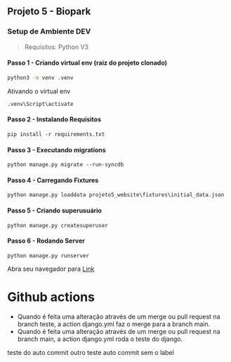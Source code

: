 

## Projeto 5 - Biopark


### Setup de Ambiente DEV

> Requisitos: Python V3


#### Passo 1 - Criando virtual env (raiz do projeto clonado)
```bash
python3 -m venv .venv
```
Ativando o virtual env

```
.venv\Script\activate
```

#### Passo 2 - Instalando Requisitos

```
pip install -r requirements.txt
```

#### Passo 3 - Executando migrations

```
python manage.py migrate --run-syncdb
```

#### Passo 4 - Carregando Fixtures

```
python manage.py loaddata projeto5_website\fixtures\initial_data.json
```

#### Passo 5 - Criando superusuário

```
python manage.py createsuperuser
```


#### Passo 6 - Rodando Server

```
python manage.py runserver
```

Abra seu navegador para [Link](http://localhost:8000/)

# Github actions
- Quando é feita uma alteração através de um merge ou pull request na branch teste, a action django.yml faz o merge para a branch main.
- Quando é feita uma alteração através de um merge ou pull request na branch main, a action django.yml roda o teste do django.

teste do auto commit
outro teste auto commit sem o label

